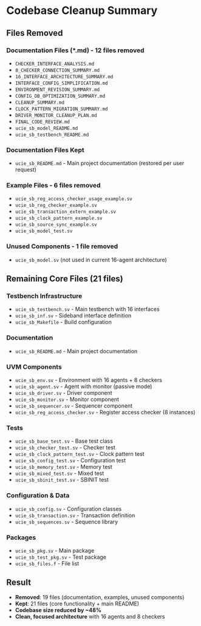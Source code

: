 # Codebase Cleanup Summary

## Files Removed

### Documentation Files (*.md) - 12 files removed
- `CHECKER_INTERFACE_ANALYSIS.md`
- `8_CHECKER_CONNECTION_SUMMARY.md`
- `16_INTERFACE_ARCHITECTURE_SUMMARY.md`
- `INTERFACE_CONFIG_SIMPLIFICATION.md`
- `ENVIRONMENT_REVISION_SUMMARY.md`
- `CONFIG_DB_OPTIMIZATION_SUMMARY.md`
- `CLEANUP_SUMMARY.md`
- `CLOCK_PATTERN_MIGRATION_SUMMARY.md`
- `DRIVER_MONITOR_CLEANUP_PLAN.md`
- `FINAL_CODE_REVIEW.md`
- `ucie_sb_model_README.md`
- `ucie_sb_testbench_README.md`

### Documentation Files Kept
- `ucie_sb_README.md` - Main project documentation (restored per user request)

### Example Files - 6 files removed
- `ucie_sb_reg_access_checker_usage_example.sv`
- `ucie_sb_reg_checker_example.sv`
- `ucie_sb_transaction_extern_example.sv`
- `ucie_sb_clock_pattern_example.sv`
- `ucie_sb_source_sync_example.sv`
- `ucie_sb_model_test.sv`

### Unused Components - 1 file removed
- `ucie_sb_model.sv` (not used in current 16-agent architecture)

## Remaining Core Files (21 files)

### Testbench Infrastructure
- `ucie_sb_testbench.sv` - Main testbench with 16 interfaces
- `ucie_sb_inf.sv` - Sideband interface definition
- `ucie_sb_Makefile` - Build configuration

### Documentation
- `ucie_sb_README.md` - Main project documentation

### UVM Components
- `ucie_sb_env.sv` - Environment with 16 agents + 8 checkers
- `ucie_sb_agent.sv` - Agent with monitor (passive mode)
- `ucie_sb_driver.sv` - Driver component
- `ucie_sb_monitor.sv` - Monitor component
- `ucie_sb_sequencer.sv` - Sequencer component
- `ucie_sb_reg_access_checker.sv` - Register access checker (8 instances)

### Tests
- `ucie_sb_base_test.sv` - Base test class
- `ucie_sb_checker_test.sv` - Checker test
- `ucie_sb_clock_pattern_test.sv` - Clock pattern test
- `ucie_sb_config_test.sv` - Configuration test
- `ucie_sb_memory_test.sv` - Memory test
- `ucie_sb_mixed_test.sv` - Mixed test
- `ucie_sb_sbinit_test.sv` - SBINIT test

### Configuration & Data
- `ucie_sb_config.sv` - Configuration classes
- `ucie_sb_transaction.sv` - Transaction definition
- `ucie_sb_sequences.sv` - Sequence library

### Packages
- `ucie_sb_pkg.sv` - Main package
- `ucie_sb_test_pkg.sv` - Test package
- `ucie_sb_files.f` - File list

## Result
- **Removed**: 19 files (documentation, examples, unused components)
- **Kept**: 21 files (core functionality + main README)
- **Codebase size reduced by ~48%**
- **Clean, focused architecture** with 16 agents and 8 checkers